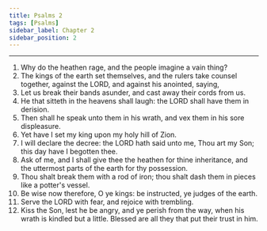 ```yaml
---
title: Psalms 2
tags: [Psalms]
sidebar_label: Chapter 2
sidebar_position: 2
---
```


---
1. Why do the heathen rage, and the people imagine a vain thing?
2. The kings of the earth set themselves, and the rulers take counsel together, against the LORD, and against his anointed, saying,
3. Let us break their bands asunder, and cast away their cords from us.
4. He that sitteth in the heavens shall laugh: the LORD shall have them in derision.
5. Then shall he speak unto them in his wrath, and vex them in his sore displeasure.
6. Yet have I set my king upon my holy hill of Zion.
7. I will declare the decree: the LORD hath said unto me, Thou art my Son; this day have I begotten thee.
8. Ask of me, and I shall give thee the heathen for thine inheritance, and the uttermost parts of the earth for thy possession.
9. Thou shalt break them with a rod of iron; thou shalt dash them in pieces like a potter's vessel.
10. Be wise now therefore, O ye kings: be instructed, ye judges of the earth.
11. Serve the LORD with fear, and rejoice with trembling.
12. Kiss the Son, lest he be angry, and ye perish from the way, when his wrath is kindled but a little. Blessed are all they that put their trust in him.